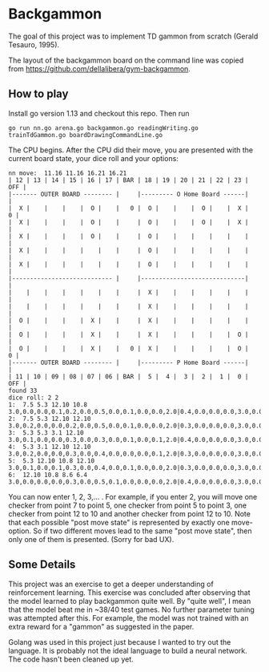# Backgammon

The goal of this project was to implement TD gammon from scratch (Gerald Tesauro, 1995). 

The layout of the backgammon board on the command line was copied from https://github.com/dellalibera/gym-backgammon.

## How to play

Install go version 1.13 and checkout this repo. Then run

<code>go run nn.go arena.go backgammon.go readingWriting.go trainTdGammon.go boardDrawingCommandLine.go</code>

The CPU begins. After the CPU did their move, you are presented with the current board state, your dice roll and your options:
```
nn move:  11.16 11.16 16.21 16.21                                                                                                                                                                              
| 12 | 13 | 14 | 15 | 16 | 17 | BAR | 18 | 19 | 20 | 21 | 22 | 23 | OFF |                                                                                                                                      
|------- OUTER BOARD -------- |     |--------- O Home Board ------|     |
|  X |    |    |    |  O |    |   0 |  O |    |    |  O |    |  X |   0 |
|  X |    |    |    |  O |    |     |  O |    |    |  O |    |  X |     |
|  X |    |    |    |  O |    |     |  O |    |    |    |    |    |     |
|  X |    |    |    |    |    |     |  O |    |    |    |    |    |     |
|  X |    |    |    |    |    |     |  O |    |    |    |    |    |     |
|---------------------------- |     |-----------------------------|     |
|    |    |    |    |    |    |     |  X |    |    |    |    |    |     |
|    |    |    |    |    |    |     |  X |    |    |    |    |    |     |
|  O |    |    |    |  X |    |     |  X |    |    |    |    |    |     |
|  O |    |    |    |  X |    |     |  X |    |    |    |    |  O |     |
|  O |    |    |    |  X |    |   0 |  X |    |    |    |    |  O |   0 |
|------- OUTER BOARD -------- |     |--------- P Home Board ------|     |
| 11 | 10 | 09 | 08 | 07 | 06 | BAR |  5 |  4 |  3 |  2 |  1 |  0 | OFF |
found 33
dice roll: 2 2
1:  7.5 5.3 12.10 10.8                   3.0,0.0,0.0,0.1,0.2,0.0,0.5,0.0,0.1,0.0,0.0,2.0|0.4,0.0,0.0,0.0,3.0,0.0,5.0,0.0,0.0,2.0,0.0,0.2,0.0:
2:  7.5 5.3 12.10 12.10                  3.0,0.2,0.0,0.0,0.2,0.0,0.5,0.0,0.1,0.0,0.0,2.0|0.3,0.0,0.0,0.0,3.0,0.0,5.0,0.0,0.0,2.0,0.0,0.2,0.0:
3:  5.3 5.3 3.1 12.10                    3.0,0.1,0.0,0.0,0.3,0.0,0.3,0.0,0.1,0.0,0.1,2.0|0.4,0.0,0.0,0.0,3.0,0.0,5.0,0.0,0.0,2.0,0.0,0.2,0.0:
4:  5.3 3.1 12.10 12.10                  3.0,0.2,0.0,0.0,0.3,0.0,0.4,0.0,0.0,0.0,0.1,2.0|0.3,0.0,0.0,0.0,3.0,0.0,5.0,0.0,0.0,2.0,0.0,0.2,0.0:
5:  5.3 12.10 10.8 12.10                 3.0,0.1,0.0,0.1,0.3,0.0,0.4,0.0,0.1,0.0,0.0,2.0|0.3,0.0,0.0,0.0,3.0,0.0,5.0,0.0,0.0,2.0,0.0,0.2,0.0:
6:  12.10 10.8 8.6 6.4                   3.0,0.0,0.0,0.0,0.3,0.0,0.5,0.1,0.0,0.0,0.0,2.0|0.4,0.0,0.0,0.0,3.0,0.0,5.0,0.0,0.0,2.0,0.0,0.2,0.0:
```

You can now enter 1, 2, 3,... . For example, if you enter 2, you will move one checker from point 7 to point 5, one checker from point 5 to point 3, one checker from point 12 to 10 and another checker from point 12 to 10. Note that each possible "post move state" is represented by exactly one move-option. So if two different moves lead to the same "post move state", then only one of them is presented. (Sorry for bad UX).

## Some Details

This project was an exercise to get a deeper understanding of reinforcement learning. This exercise was concluded after observing that the model learned to play backgammon quite well. By "quite well", I mean that the model beat me in ~38/40 test games. No further parameter tuning was attempted after this. For example, the model was not trained with an extra reward for a "gammon" as suggested in the paper.

Golang was used in this project just because I wanted to try out the language. It is probably not the ideal language to build a neural network. The code hasn't been cleaned up yet.
